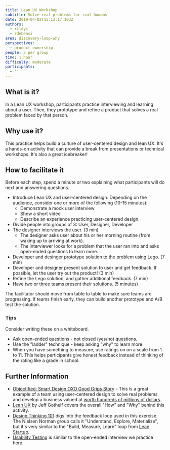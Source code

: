 ```yaml
---
title: Lean UX Workshop
subtitle: Solve real problems for real humans
date: 2019-04-02T15:13:17.103Z
authors:
  - rileyi
  - rdebeasi
area: discovery-loop-why
perspectives:
  - product-ownership
people: 3 per group
time: 1 hour
difficulty: moderate
participants:
  - ''
---
```

## What is it? 

In a Lean UX workshop, participants practice interviewing and learning about a user. Then, they prototype and refine a product that solves a real problem faced by that person. 

## Why use it? 

This practice helps build a culture of user-centered design and lean UX. It's a hands-on activity that can provide a break from presentations or technical workshops. It's also a great icebreaker!

## How to facilitate it

Before each step, spend a minute or two explaining what participants will do next and answering questions.

- Introduce Lean UX and user-centered design. Depending on the audience, consider one or more of the following (10-15 minutes):
  - Demonstrate a mock user interview
  - Show a short video
  - Describe an experience practicing user-centered design.
- Divide people into groups of 3: User, Designer, Developer
- The designer interviews the user. (3 min)
    - The designer asks user about his or her morning routine (from waking up to arriving at work).
  - The interviewer looks for a problem that the user ran into and asks open-ended questions to learn more.
- Developer and desinger prototype solution to the problem using Lego. (7 min)
- Developer and designer present solution to user and get feedback. If possible, let the user try out the product! (3 min)
- Refine the Lego solution, and gather additional feedback. (7 min)
- Have two or three teams present their solutions. (5 minutes)

The facilitator should move from table to table to make sure teams are progressing. If teams finish early, they can build another prototype and A/B test the solution.

### Tips

Consider writing these on a whiteboard.

- Ask open-ended questions - not closed (yes/no) questions.
- Use the "ladder" technique - keep asking "why" to learn more.
- When you have something to measure, use ratings on on a scale from 1 to 11. This helps participants give honest feedback instead of thinking of the rating like a grade in school.

## Further Information

- [Objectified: Smart Design OXO Good Grips Story](https://vimeo.com/106963722) - This is a great example of a team using user-centered design to solve real problems and develop a business valued at [worth hundreds of millions of dollars](https://web.archive.org/web/20161009174354/http://www.investopedia.com/stock-analysis/2010/helen-of-troys-winning-acquisitions-hele-npk-lcut-nc-jah0706.aspx).
- [Lean UX](https://www.jeffgothelf.com/lean-ux-book/) by Jeff Gothelf covers the overall "How" and "Why" behind this activity.
- [Design Thinking 101](https://www.nngroup.com/articles/design-thinking/) digs into the feedback loop used in this exercise. The Nielsen Norman group calls it "Understand, Explore, Materialize", but it's very similar to the "Build, Measure, Learn" loop from [Lean Startup](http://theleanstartup.com/).
- [Usability Testing](https://openpracticelibrary.com/practice/usability-testing/) is similar to the open-ended interview we practice here.
